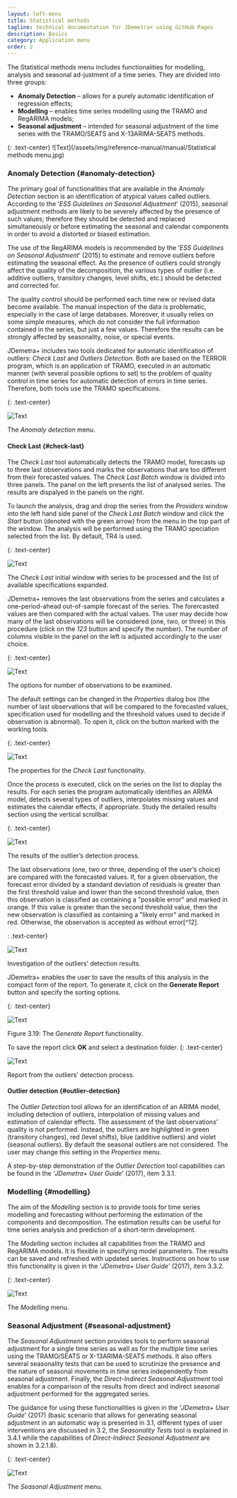 ```yaml
---
layout: left-menu
title: Statistical methods
tagline: technical documentation for JDemetra+ using GitHub Pages
description: Basics
category: Application menu
order: 2
---
```


The Statistical methods menu includes functionalities for modelling, analysis and seasonal ad-justment of a time series. They are divided into three groups:
* **Anomaly Detection** – allows for a purely automatic identification of regression effects;
* **Modelling** – enables time series modelling using the TRAMO and RegARIMA models; 
* **Seasonal adjustment** – intended for seasonal adjustment of the time series with the TRAMO/SEATS and X-13ARIMA-SEATS methods. 

{: .text-center}
![Text](/assets/img/reference-manual/manual/Statistical methods menu.jpg)

### Anomaly Detection {#anomaly-detection}

The primary goal of functionalities that are available in the *Anomaly
Detection* section is an identification of atypical values called
outliers. According to the ‘*ESS Guidelines on Seasonal Adjustment*’
(2015), seasonal adjustment methods are likely to be severely affected
by the presence of such values; therefore they should be detected and
replaced simultaneously or before estimating the seasonal and calendar
components in order to avoid a distorted or biased estimation.

The use of the RegARIMA models is recommended by the ‘*ESS Guidelines on
Seasonal Adjustment*’ (2015) to estimate and remove outliers before
estimating the seasonal effect. As the presence of outliers could
strongly affect the quality of the decomposition, the various types of
outlier (i.e. additive outliers, transitory changes, level shifts, etc.)
should be detected and corrected for.

The quality control should be performed each time new or revised data
become available. The manual inspection of the data is problematic,
especially in the case of large databases. Moreover, it usually relies
on some simple measures, which do not consider the full information
contained in the series, but just a few values. Therefore the results
can be strongly affected by seasonality, noise, or special events.

JDemetra+ includes two tools dedicated for automatic identification of
outliers: *Check Last* and *Outliers Detection*. Both are based on the
TERROR program, which is an application of TRAMO, executed in an
automatic manner (with several possible options to set) to the problem
of quality control in time series for automatic detection of errors in
time series. Therefore, both tools use the TRAMO specifications.


{: .text-center}

![Text](/assets/img/reference-manual/manual/A_Ref13.jpg)

The *Anomaly detection* menu.

#### Check Last {#check-last}

The *Check Last* tool automatically detects the TRAMO model, forecasts
up to three last observations and marks the observations that are too
different from their forecasted values. The *Check Last* *Batch* window
is divided into three panels. The panel on the left presents the list of
analysed series. The results are dispalyed in the panels on the right.

To launch the analysis, drag and drop the series from the *Providers*
window into the left hand side panel of the *Check Last Batch* window
and click the *Start* button (denoted with the green arrow) from the
menu in the top part of the window. The analysis will be performed using
the TRAMO speciation selected from the list. By default, TR4 is used.

{: .text-center}

![Text](/assets/img/reference-manual/manual/A_Ref14.jpg)

The *Check Last* initial window with series to be processed
and the list of available specifications expanded.

JDemetra+ removes the last observations from the series and calculates a
one-period-ahead out-of-sample forecast of the series. The forercasted
values are then compared with the actual values. The user may decide how
many of the last observations will be considered (one, two, or three) in
this procedure (click on the *123* button and specify the number). The
number of columns visible in the panel on the left is adjusted
accordingly to the user choice.

{: .text-center}

![Text](/assets/img/reference-manual/manual/A_Ref15.jpg)

The options for number of observations to be examined.

The default settings can be changed in the *Properties* dialog box (the
number of last observations that will be compared to the forecasted
values, specification used for modelling and the threshold values used
to decide if observation is abnormal). To open it, click on the button
marked with the working tools.

{: .text-center}

![Text](/assets/img/reference-manual/manual/A_Ref16.jpg)

The properties for the *Check Last* functionality.

Once the process is executed, click on the series on the list to display
the results. For each series the program automatically identifies an
ARIMA model, detects several types of outliers, interpolates missing
values and estimates the calendar effects, if appropriate. Study the
detailed results section using the vertical scrollbar.

{: .text-center}

![Text](/assets/img/reference-manual/manual/A_Ref17.jpg)

The results of the outlier’s detection process.

The last observations (one, two or three, depending of the user’s
choice) are compared with the forecasted values. If, for a given
observation, the forecast error divided by a standard deviation of
residuals is greater than the first threshold value and lower than the
second threshold value, then this observation is classified as
containing a "possible error" and marked in orange. If this value is
greater than the second threshold value, then the new observation is
classified as containing a "likely error" and marked in red. Otherwise,
the observation is accepted as without error[^12].

: .text-center}

![Text](/assets/img/reference-manual/manual/A_Ref18.jpg)

Investigation of the outliers’ detection results.

JDemetra+ enables the user to save the results of this analysis in the
compact form of the report. To generate it, click on the **Generate
Report** button and specify the sorting options.

{: .text-center}

![Text](/assets/img/reference-manual/manual/A_Ref19.jpg)

Figure 3.19: The *Generate Report* functionality.

To save the report click **OK** and select a destination folder.
{: .text-center}

![Text](/assets/img/reference-manual/manual/A_Ref20.jpg)


Report from the outliers’ detection process.

#### Outlier detection {#outlier-detection}

The *Outlier Detection* tool allows for an identification of an ARIMA
model, including detection of outliers, interpolation of missing values
and estimation of calendar effects. The assessment of the last
observations’ quality is not performed. Instead, the outliers are
highlighted in green (transitory changes), red (level shifts), blue
(additive outliers) and violet (seasonal outliers). By default the
seasonal outliers are not considered. The user may change this setting
in the *Properties* menu.

A step-by-step demonstration of the *Outlier Detection* tool
capabilities can be found in the ‘*JDemetra+ User Guide*’ (2017), item
3.3.1.

### Modelling {#modelling}

The aim of the *Modelling* section is to provide tools for time series
modelling and forecasting without performing the estimation of the
components and decomposition. The estimation results can be useful for
time series analysis and prediction of a short-term development.

The *Modelling* section includes all capabilities from the TRAMO and
RegARIMA models. It is flexible in specifying model parameters. The
results can be saved and refreshed with updated series. Instructions on
how to use this functionality is given in the ‘*JDemetra+ User Guide*’
(2017), item 3.3.2.

{: .text-center}

![Text](/assets/img/reference-manual/manual/A_Ref21.jpg)

 The *Modelling* menu.

### Seasonal Adjustment {#seasonal-adjustment}

The *Seasonal Adjustment* section provides tools to perform seasonal
adjustment for a single time series as well as for the multiple time
series using the TRAMO/SEATS or X-13ARIMA-SEATS methods. It also offers
several seasonality tests that can be used to scrutinize the presence
and the nature of seasonal movements in time series independently from
seasonal adjustment. Finally, the *Direct-Indirect Seasonal Adjustment*
tool enables for a comparison of the results from direct and indirect
seasonal adjustment performed for the aggregated series.

The guidance for using these functionalities is given in the ‘*JDemetra+
User Guide*’ (2017) (basic scenario that allows for generating seasonal
adjustment in an automatic way is presented in 3.1, different types of
user interventions are discussed in 3.2, the *Seasonality Tests* tool is
explained in 3.4.1 while the capabilities of *Direct-Indirect Seasonal
Adjustment* are shown in 3.2.1.8).

{: .text-center}

![Text](/assets/img/reference-manual/manual/A_Ref22.jpg)

The *Seasonal Adjustment* menu.